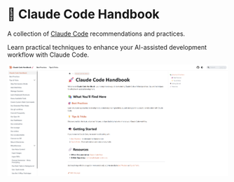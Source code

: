# 🤖 Claude Code Handbook

A collection of [Claude Code](https://docs.anthropic.com/en/docs/claude-code/overview) recommendations and practices.

Learn practical techniques to enhance your AI-assisted development workflow with Claude Code.

![](./assets/handbook-demo.png)